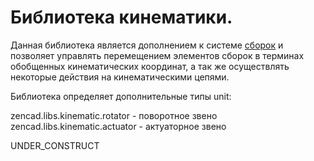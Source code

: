 # Библиотека кинематики.

Данная библиотека является дополнением к системе [сборок](assemble.html) и позволяет управлять перемещением элементов сборок в терминах обобщенных кинематических координат, а так же осуществлять некоторые действия на кинематическими цепями.

Библиотека определяет дополнительные типы unit:

zencad.libs.kinematic.rotator - поворотное звено
zencad.libs.kinematic.actuator - актуаторное звено

UNDER_CONSTRUCT